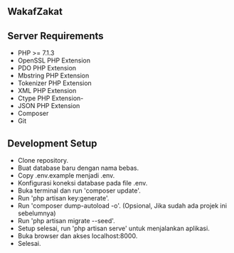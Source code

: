 ## WakafZakat

## Server Requirements

- PHP >= 7.1.3
- OpenSSL PHP Extension
- PDO PHP Extension
- Mbstring PHP Extension
- Tokenizer PHP Extension
- XML PHP Extension
- Ctype PHP Extension-
- JSON PHP Extension
- Composer
- Git

## Development Setup

- Clone repository.
- Buat database baru dengan nama bebas.
- Copy .env.example menjadi .env.
- Konfigurasi koneksi database pada file .env.
- Buka terminal dan run 'composer update'.
- Run 'php artisan key:generate'.
- Run 'composer dump-autoload -o'. (Opsional, Jika sudah ada projek ini sebelumnya)
- Run 'php artisan migrate --seed'.
- Setup selesai, run 'php artisan serve' untuk menjalankan aplikasi.
- Buka browser dan akses localhost:8000.
- Selesai.